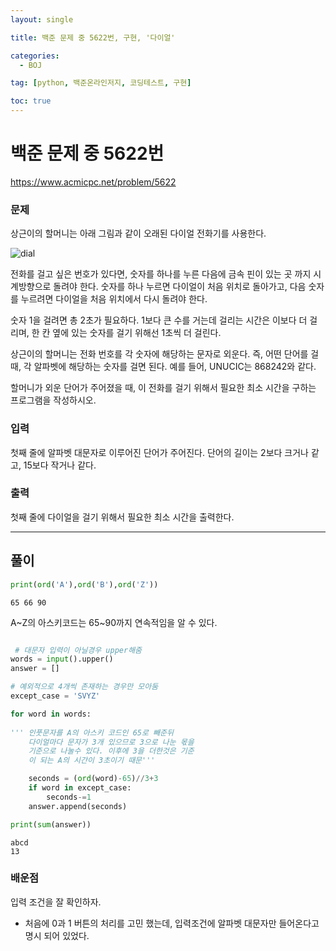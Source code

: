 ```yaml
---
layout: single

title: 백준 문제 중 5622번, 구현, '다이얼'

categories:
  - BOJ

tag: [python, 백준온라인저지, 코딩테스트, 구현]

toc: true
---
```





# 백준 문제 중 5622번
https://www.acmicpc.net/problem/5622

### 문제

상근이의 할머니는 아래 그림과 같이 오래된 다이얼 전화기를 사용한다.

![dial](https://upload.acmicpc.net/9c88dd24-3a4c-4a09-bc50-e6496958214d/-/preview/)

전화를 걸고 싶은 번호가 있다면, 숫자를 하나를 누른 다음에 금속 핀이 있는 곳 까지 시계방향으로 돌려야 한다. 숫자를 하나 누르면 다이얼이 처음 위치로 돌아가고, 다음 숫자를 누르려면 다이얼을 처음 위치에서 다시 돌려야 한다.

숫자 1을 걸려면 총 2초가 필요하다. 1보다 큰 수를 거는데 걸리는 시간은 이보다 더 걸리며, 한 칸 옆에 있는 숫자를 걸기 위해선 1초씩 더 걸린다.

상근이의 할머니는 전화 번호를 각 숫자에 해당하는 문자로 외운다. 즉, 어떤 단어를 걸 때, 각 알파벳에 해당하는 숫자를 걸면 된다. 예를 들어, UNUCIC는 868242와 같다.

할머니가 외운 단어가 주어졌을 때, 이 전화를 걸기 위해서 필요한 최소 시간을 구하는 프로그램을 작성하시오.

### 입력

첫째 줄에 알파벳 대문자로 이루어진 단어가 주어진다. 단어의 길이는 2보다 크거나 같고, 15보다 작거나 같다.

### 출력

첫째 줄에 다이얼을 걸기 위해서 필요한 최소 시간을 출력한다.

---
## 풀이

```python
print(ord('A'),ord('B'),ord('Z'))
```

    65 66 90


A\~Z의 아스키코드는 65~90까지 연속적임을 알 수 있다.


```python

 # 대문자 입력이 아닐경우 upper해줌
words = input().upper()
answer = []

# 예외적으로 4개씩 존재하는 경우만 모아둠
except_case = 'SVYZ'

for word in words:
    
''' 인풋문자를 A의 아스키 코드인 65로 빼준뒤
    다이얼마다 문자가 3개 있으므로 3으로 나눈 몫을
    기준으로 나눌수 있다. 이후에 3을 더한것은 기준
    이 되는 A의 시간이 3초이기 때문'''

    seconds = (ord(word)-65)//3+3
    if word in except_case:
        seconds-=1
    answer.append(seconds)

print(sum(answer))
```

    abcd
    13



### 배운점
 입력 조건을 잘 확인하자.
 - 처음에 0과 1 버튼의 처리를 고민 했는데, 입력조건에 알파벳 대문자만 들어온다고 명시 되어 있었다.
